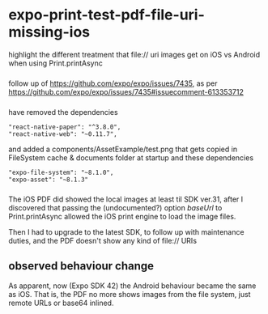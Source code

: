 # expo-print-test-pdf-file-uri-missing-ios
highlight the different treatment that file:// uri images get on iOS vs Android when using Print.printAsync

###

follow up of https://github.com/expo/expo/issues/7435, as per https://github.com/expo/expo/issues/7435#issuecomment-613353712

###

have removed the dependencies

    "react-native-paper": "^3.8.0",
    "react-native-web": "~0.11.7",

and added a components/AssetExample/test.png that gets copied in FileSystem cache & documents folder at startup
and these dependencies

    "expo-file-system": "~8.1.0",
    "expo-asset": "~8.1.3"

###

The iOS PDF did showed the local images at least til SDK ver.31,
after I discovered that passing the (undocumented?) option
*baseUrl* to Print.printAsync allowed the iOS print engine to load the image files.

Then I had to upgrade to the latest SDK, to follow up with maintenance duties,
and the PDF doesn't show any kind of file:// URIs

###

## observed behaviour change

As apparent, now (Expo SDK 42) the Android behaviour became the same as iOS.
That is, the PDF no more shows images from the file system, just remote URLs or base64 inlined.
